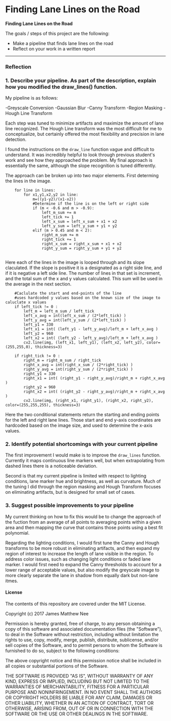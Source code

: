 # **Finding Lane Lines on the Road** 

**Finding Lane Lines on the Road**

The goals / steps of this project are the following:
* Make a pipeline that finds lane lines on the road
* Reflect on your work in a written report


[//]: # (Image References)

[image1]: ./examples/grayscale.jpg "Grayscale"

---

### Reflection

### 1. Describe your pipeline. As part of the description, explain how you modified the draw_lines() function.

My pipeline is as follows:

-Greyscale Conversion
-Gaussian Blur
-Canny Transform
-Region Masking
-Hough Line Transform

Each step was tuned to minimize artifacts and maximize the amount of lane line recognized. The Hough Line transform was the most difficult for me to conceptualize, but certainly offered the most flexibility and precision in lane detection.

I found the instructions on the `draw_line` function vague and difficult to understand. It was incredibly helpful to look through previous student's work and see how they approached the problem. My final approach is essentially the same, although the slope recognition is tuned differently.

The approach can be broken up into two major elements. First determing the lines in the image.

```
    for line in lines:
        for x1,y1,x2,y2 in line:
            m=((y1-y2)/(x1-x2))
            #Determine if the line is on the left or right side
            if (m < -0.6 and m > -0.9):
                left_m_sum += m
                left_tick += 1
                left_x_sum = left_x_sum + x1 + x2
                left_y_sum = left_y_sum + y1 + y2
            elif (m > 0.45 and m < 2):
                right_m_sum += m
                right_tick += 1
                right_x_sum = right_x_sum + x1 + x2
                right_y_sum = right_y_sum + y1 + y2
                
```

Here each of the lines in the image is looped through and its slope claculated. If the slope is positive it is a designated as a right side line, and if it is negative a left side line. The number of lines in that set is increment, and the total sum of the x and y values calculated. This sum will be used in the average in the next section.

```
    #Caclulate the start and end-points of the line
    #uses hardcoded y values based on the known size of the image to caluclate x values
    if left_tick != 0 :
        left_m = left_m_sum / left_tick
        left_x_avg = int(left_x_sum / (2*left_tick) )
        left_y_avg = int(left_y_sum / (2*left_tick) )  
        left_y1 = 330
        left_x1 = int( (left_y1 - left_y_avg)/left_m + left_x_avg )
        left_y2 = 960
        left_x2 = int( (left_y2 - left_y_avg)/left_m + left_x_avg )
        cv2.line(img, (left_x1, left_y1), (left_x2, left_y2), color=(255,255,0), thickness=3)
        
    if right_tick != 0 :
        right_m = right_m_sum / right_tick
        right_x_avg = int(right_x_sum / (2*right_tick) )
        right_y_avg = int(right_y_sum / (2*right_tick) ) 
        right_y1 = 330
        right_x1 = int( (right_y1 - right_y_avg)/right_m + right_x_avg )
        right_y2 = 960
        right_x2 = int( (right_y2 - right_y_avg)/right_m + right_x_avg )
        cv2.line(img, (right_x1, right_y1), (right_x2, right_y2), color=(255,255,255), thickness=3)  
```

Here the two conditional statements return the starting and ending points for the left and right lane lines. Those start and end y-axis coordinates are hardcoded based on the image size, and used to determine the x-axis values.


### 2. Identify potential shortcomings with your current pipeline

The first improvement I would make is to improve the `draw_lines` function. Currently it maps continuous line markers well, but when extrapolating from dashed lines there is a noticeable deviation.

Second is that my current pipeline is limited with respect to lighting conditions, lane marker hue and brightness, as well as curvature. Much of the tuning I did through the region masking and Hough Transform focuses on eliminating artifacts, but is designed for small set of cases. 
### 3. Suggest possible improvements to your pipeline

My current thinking on how to fix this would be to change the approach of the fuction from an average of all points to averaging points within a given area and then mapping the curve that contains those points using a best fit polynomial. 

Regarding the lighting conditions, I would first tune the Canny and Hough transforms to be more robust in eliminating artifacts, and then expand my region of interest to increase the length of lane visible in the region. To address color issues, such as changing light conditions or faded lane marker. I would first need to expand the Canny thresholds to account for a lower range of acceptable values, but also modify the greyscale image to more clearly separate the lane in shadow from equally dark but non-lane itmes.

#### License

The contents of this repository are covered under the MIT License.

Copyright (c) 2017 James Matthew Nee

Permission is hereby granted, free of charge, to any person obtaining a copy
of this software and associated documentation files (the "Software"), to deal
in the Software without restriction, including without limitation the rights
to use, copy, modify, merge, publish, distribute, sublicense, and/or sell
copies of the Software, and to permit persons to whom the Software is
furnished to do so, subject to the following conditions:

The above copyright notice and this permission notice shall be included in all
copies or substantial portions of the Software.

THE SOFTWARE IS PROVIDED "AS IS", WITHOUT WARRANTY OF ANY KIND, EXPRESS OR
IMPLIED, INCLUDING BUT NOT LIMITED TO THE WARRANTIES OF MERCHANTABILITY,
FITNESS FOR A PARTICULAR PURPOSE AND NONINFRINGEMENT. IN NO EVENT SHALL THE
AUTHORS OR COPYRIGHT HOLDERS BE LIABLE FOR ANY CLAIM, DAMAGES OR OTHER
LIABILITY, WHETHER IN AN ACTION OF CONTRACT, TORT OR OTHERWISE, ARISING FROM,
OUT OF OR IN CONNECTION WITH THE SOFTWARE OR THE USE OR OTHER DEALINGS IN THE
SOFTWARE.
